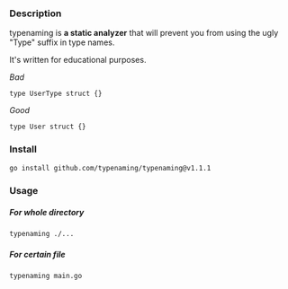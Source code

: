 ### Description
typenaming is **a static analyzer** that will prevent you from using the ugly "Type" suffix in type names.

It's written for educational purposes.

_Bad_
```golang
type UserType struct {}
```

_Good_
```golang
type User struct {}
```
### Install
```bash
go install github.com/typenaming/typenaming@v1.1.1
```
### Usage
##### For whole directory
```bash
typenaming ./...
```
##### For certain file
```bash
typenaming main.go
```
